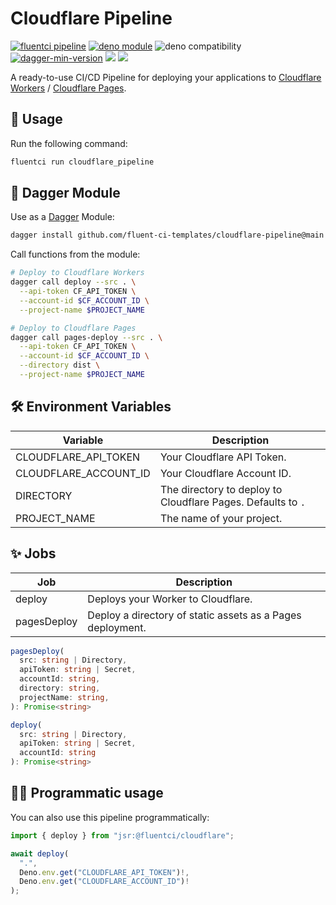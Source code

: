 # Cloudflare Pipeline

[![fluentci pipeline](https://shield.fluentci.io/x/cloudflare_pipeline)](https://pkg.fluentci.io/cloudflare_pipeline)
[![deno module](https://shield.deno.dev/x/cloudflare_pipeline)](https://deno.land/x/cloudflare_pipeline)
![deno compatibility](https://shield.deno.dev/deno/^1.41)
[![dagger-min-version](https://shield.fluentci.io/dagger/v0.11.7)](https://dagger.io)
[![](https://jsr.io/badges/@fluentci/cloudflare)](https://jsr.io/@fluentci/cloudflare)
[![](https://img.shields.io/codecov/c/gh/fluent-ci-templates/cloudflare-pipeline)](https://codecov.io/gh/fluent-ci-templates/cloudflare-pipeline)

A ready-to-use CI/CD Pipeline for deploying your applications to [Cloudflare Workers](https://workers.cloudflare.com/) / [Cloudflare Pages](https://pages.cloudflare.com/).

## 🚀 Usage

Run the following command:

```bash
fluentci run cloudflare_pipeline
```

## 🧩 Dagger Module

Use as a [Dagger](https://dagger.io) Module:

```bash
dagger install github.com/fluent-ci-templates/cloudflare-pipeline@main
```

Call functions from the module:

```bash
# Deploy to Cloudflare Workers
dagger call deploy --src . \
  --api-token CF_API_TOKEN \
  --account-id $CF_ACCOUNT_ID \
  --project-name $PROJECT_NAME

# Deploy to Cloudflare Pages
dagger call pages-deploy --src . \
  --api-token CF_API_TOKEN \
  --account-id $CF_ACCOUNT_ID \
  --directory dist \
  --project-name $PROJECT_NAME
```

## 🛠️ Environment Variables

| Variable              | Description                                                  |
|-----------------------|--------------------------------------------------------------|
| CLOUDFLARE_API_TOKEN  | Your Cloudflare API Token.                                   |
| CLOUDFLARE_ACCOUNT_ID | Your Cloudflare Account ID.                                  |
| DIRECTORY             | The directory to deploy to Cloudflare Pages. Defaults to `.` |
| PROJECT_NAME          | The name of your project.                                    |

## ✨ Jobs

| Job         | Description                                                |
|-------------|------------------------------------------------------------|
| deploy      | Deploys your Worker to Cloudflare.                         |
| pagesDeploy | Deploy a directory of static assets as a Pages deployment. |

```typescript
pagesDeploy(
  src: string | Directory,
  apiToken: string | Secret,
  accountId: string,
  directory: string,
  projectName: string,
): Promise<string>

deploy(
  src: string | Directory,
  apiToken: string | Secret,
  accountId: string
): Promise<string>
```

## 👨‍💻 Programmatic usage

You can also use this pipeline programmatically:

```typescript
import { deploy } from "jsr:@fluentci/cloudflare";

await deploy(
  ".", 
  Deno.env.get("CLOUDFLARE_API_TOKEN")!, 
  Deno.env.get("CLOUDFLARE_ACCOUNT_ID")!
);
```

